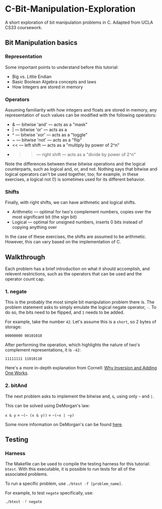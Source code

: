 # C-Bit-Manipulation-Exploration
A short exploration of bit manipulation problems in C. Adapted from UCLA CS33 coursework.

## Bit Manipulation basics

### Representation 

Some important points to understand before this tutorial:

* Big vs. Little Endian
* Basic Boolean Algebra concepts and laws
* How Integers are stored in memory

### Operators

Assuming familiarity with how integers and floats are stored in memory, any representation of such values can be modified with the following operators:

* & — bitwise 'and' — acts as a "mask"
* | — bitwise 'or' — acts as a 
* ^ — bitwise 'xor' — acts as a "toggle"
* ~ — bitwise 'not' — acts as a "flip"
* << — left shift — acts as a "multiply by power of 2^n"
* >> — right shift — acts as a "divide by power of 2^n"

Note the differences between these bitwise operations and the logical counterparts, such as logical and, or, and not. Nothing says that bitwise and logical operators can't be used together, too; for example, in these exercises, a logical not (!) is sometimes used for its different behavior.

### Shifts

Finally, with right shifts, we can have arithmetic and logical shifts.

* Arithmetic — optimal for two's complement numbers, copies over the most significant bit (the sign bit)
* Logical — optimal for unsigned numbers, inserts 0 bits instead of copying anything over

In the case of these exercises, the shifts are assumed to be arithmetic. However, this can vary based on the implementation of C.

## Walkthrough

Each problem has a brief introduction on what it should accomplish, and relevent restrictions, such as the operators that can be used and the operator count cap.

### 1. negate

This is the probably the most simple bit manipulation problem there is. The problem statement asks to simply emulate the logical negate operator, `-`. To do so, the bits need to be flipped, and `1` needs to be added.

For example, take the number `42`. Let's assume this is a `short`, so 2 bytes of storage:

`00000000 00101010`

After performing the operation, which highlights the nature of two's complement representations, it is `-42`:

`11111111 11010110`

Here's a more in-depth explanation from Cornell: [Why Inversion and Adding One Works](https://www.cs.cornell.edu/~tomf/notes/cps104/twoscomp.html#whyworks).

### 2. bitAnd

The next problem asks to implement the bitwise and, `&`, using only `~` and `|`.

This can be solved using DeMorgan's law:

`x & y` = `~(~ (x & y))` = `~(~x | ~y)`

Some more information on DeMorgan's can be found [here](https://en.wikipedia.org/wiki/De_Morgan's_laws).

## Testing

### Harness

The Makefile can be used to compile the testing harness for this tutorial: `btest`. With this executable, it is possible to run tests for all of the associated problems.

To run a specific problem, use `./btest -f [problem_name]`.

For example, to test `negate` specifically, use:

```bash
./btest -f negate
```